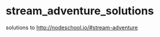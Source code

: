 stream_adventure_solutions
==========================

solutions to http://nodeschool.io/#stream-adventure
